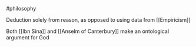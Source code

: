 #philosophy 

Deduction solely from reason, as opposed to using data from [[Empiricism]]

Both [[Ibn Sina]] and [[Anselm of Canterbury]] make an ontological argument for God